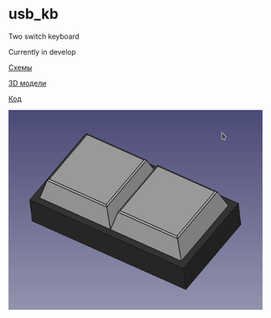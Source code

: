 # usb_kb
Two switch keyboard

Currently in develop

[Схемы](https://github.com/TakitaNirasa/usb_kb/tree/main/sch_pcb)

[3D модели](https://github.com/TakitaNirasa/usb_kb/tree/main/3d_models%26drawings)

[Код](https://github.com/TakitaNirasa/usb_kb/tree/main/code)


![Image](https://github.com/TakitaNirasa/usb_kb/blob/main/additional_files/Screenshot_20210916_141504.png)

